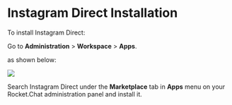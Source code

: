 # Instagram Direct Installation

To install Instagram Direct:

Go to **Administration** > **Workspace** > **Apps**.

as shown below:

![](<../../../../.gitbook/assets/2021-11-20\_23-29-48 (1) (1) (1) (1) (12) (10) (1) (1) (1) (1) (38).png>)

Search Instagram Direct under the **Marketplace** tab in **Apps** menu on your Rocket.Chat administration panel and install it.
